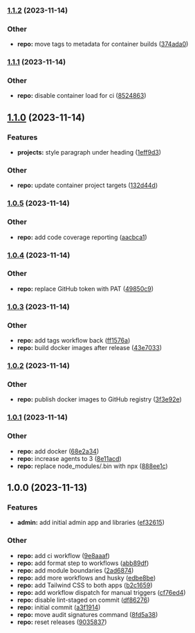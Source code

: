 ### [1.1.2](https://github.com/jasonruesch/jasonruesch/compare/v1.1.1...v1.1.2) (2023-11-14)


### Other

* **repo:** move tags to metadata for container builds ([374ada0](https://github.com/jasonruesch/jasonruesch/commit/374ada00a7bb7de3e7bea2bd22e62ad1967534cb))

### [1.1.1](https://github.com/jasonruesch/jasonruesch/compare/v1.1.0...v1.1.1) (2023-11-14)


### Other

* **repo:** disable container load for ci ([8524863](https://github.com/jasonruesch/jasonruesch/commit/8524863fbee81d2828fd94bcc404050c022d3237))

## [1.1.0](https://github.com/jasonruesch/jasonruesch/compare/v1.0.5...v1.1.0) (2023-11-14)


### Features

* **projects:** style paragraph under heading ([1eff9d3](https://github.com/jasonruesch/jasonruesch/commit/1eff9d341005dbf614db4db11edb612f358779fc))


### Other

* **repo:** update container project targets ([132d44d](https://github.com/jasonruesch/jasonruesch/commit/132d44d98594e981c9443186cedf2b6df89b7672))

### [1.0.5](https://github.com/jasonruesch/jasonruesch/compare/v1.0.4...v1.0.5) (2023-11-14)


### Other

* **repo:** add code coverage reporting ([aacbca1](https://github.com/jasonruesch/jasonruesch/commit/aacbca1d2429ab30ff4cd1f12f982f445f782e15))

### [1.0.4](https://github.com/jasonruesch/jasonruesch/compare/v1.0.3...v1.0.4) (2023-11-14)


### Other

* **repo:** replace GitHub token with PAT ([49850c9](https://github.com/jasonruesch/jasonruesch/commit/49850c96c66ca99b07d919a1073a9a261f914022))

### [1.0.3](https://github.com/jasonruesch/jasonruesch/compare/v1.0.2...v1.0.3) (2023-11-14)


### Other

* **repo:** add tags workflow back ([ff1576a](https://github.com/jasonruesch/jasonruesch/commit/ff1576ae382a6e937a785fbccfbca688ec9ed40a))
* **repo:** build docker images after release ([43e7033](https://github.com/jasonruesch/jasonruesch/commit/43e70331cd363268191a9bdf9e1e62c67811d4a0))

### [1.0.2](https://github.com/jasonruesch/jasonruesch/compare/v1.0.1...v1.0.2) (2023-11-14)


### Other

* **repo:** publish docker images to GitHub registry ([3f3e92e](https://github.com/jasonruesch/jasonruesch/commit/3f3e92ec161975000f90f07086967c9d9f96d816))

### [1.0.1](https://github.com/jasonruesch/jasonruesch/compare/v1.0.0...v1.0.1) (2023-11-14)


### Other

* **repo:** add docker ([68e2a34](https://github.com/jasonruesch/jasonruesch/commit/68e2a34b6d5496c3264d336970afc28c33b78953))
* **repo:** increase agents to 3 ([8e11acd](https://github.com/jasonruesch/jasonruesch/commit/8e11acdc9a6eea238154ecb5109e7a2576429868))
* **repo:** replace node_modules/.bin with npx ([888ee1c](https://github.com/jasonruesch/jasonruesch/commit/888ee1c7e6ffa9985b9d04304a489bcf7a9c7f0b))

## 1.0.0 (2023-11-13)


### Features

* **admin:** add initial admin app and libraries ([ef32615](https://github.com/jasonruesch/jasonruesch/commit/ef32615fe7fc1f3931a73ec81a619cc41eba4b76))


### Other

* **repo:** add ci workflow ([9e8aaaf](https://github.com/jasonruesch/jasonruesch/commit/9e8aaafca465a293a45a38713e165a9981b2cc03))
* **repo:** add format step to workflows ([abb89df](https://github.com/jasonruesch/jasonruesch/commit/abb89df7d4cab7c3587be02eb8b1a0c29e422d4d))
* **repo:** add module boundaries ([2ad6874](https://github.com/jasonruesch/jasonruesch/commit/2ad68748d1f9a1d867ffc0792c720033d93aaa70))
* **repo:** add more workflows and husky ([edbe8be](https://github.com/jasonruesch/jasonruesch/commit/edbe8be4e7d5f83381603a2434d8641774e32601))
* **repo:** add Tailwind CSS to both apps ([b2c1659](https://github.com/jasonruesch/jasonruesch/commit/b2c16590031d9b11990ace8917be880b783d3982))
* **repo:** add workflow dispatch for manual triggers ([cf76ed4](https://github.com/jasonruesch/jasonruesch/commit/cf76ed4902997c775c176116d85d878e575781e4))
* **repo:** disable lint-staged on commit ([df86276](https://github.com/jasonruesch/jasonruesch/commit/df8627655c997fe6d10787ee224f7a58644f8804))
* **repo:** initial commit ([a3f1914](https://github.com/jasonruesch/jasonruesch/commit/a3f1914b83e328895ce3e8e51024a3419ffe14bf))
* **repo:** move audit signatures command ([8fd5a38](https://github.com/jasonruesch/jasonruesch/commit/8fd5a38810e5c1d16c38a6aab117262e0115bdda))
* **repo:** reset releases ([9035837](https://github.com/jasonruesch/jasonruesch/commit/9035837673f153522e596d3d1a08809d04ebf88e))
